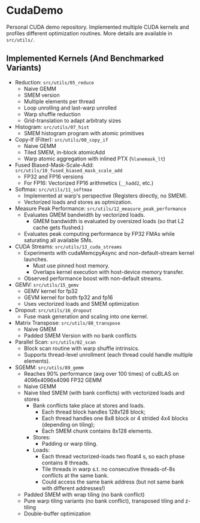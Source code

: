 # CudaDemo

Personal CUDA demo repository. 
Implemented multiple CUDA kernels and profiles different optimization routines. 
More details are available in `src/utils/`. 

## Implemented Kernels (And Benchmarked Variants)

- Reduction: `src/utils/05_reduce`
  - Naive GEMM
  - SMEM version
  - Multiple elements per thread
  - Loop unrolling and last-warp unrolled
  - Warp shuffle reduction
  - Grid-translation to adapt arbitraty sizes
- Histogram: `src/utils/07_hist`
  - SMEM histogram program with atomic primitives
- Copy-If (Filter): `src/utils/08_copy_if`
  - Naive GEMM
  - Tiled SMEM, in-block atomicAdd
  - Warp atomic aggregation with inlined PTX (`%lanemask_lt`)
- Fused Biased-Mask-Scale-Add: `src/utils/10_fused_biased_mask_scale_add`
  - FP32 and FP16 versions
  - For FP16: Vectorized FP16 arithmetics (`__hadd2`, etc.)
- Softmax: `src/utils/11_softmax`
  - Implemented at warp's perspective (Registers directly, no SMEM).
  - Vectorized loads and stores as optmization. 
- Measure Peak Performance: `src/utils/12_measure_peak_performance`
  - Evaluates GMEM bandwidth by vectorized loads. 
    - GMEM bandwidth is evaluated by oversized loads (so that L2 cache gets flushed.)
  - Evaluates peak computing performance by FP32 FMAs while saturating all available SMs. 
- CUDA Streams: `src/utils/13_cuda_streams`
  - Experiments with cudaMemcpyAsync and non-default-stream kernel launches. 
    - Must use pinned host memory. 
    - Overlaps kernel execution with host-device memory transfer. 
  - Observed performance boost with non-default streams.
- GEMV: `src/utils/15_gemv`
  - GEMV kernel for fp32
  - GEVM kernel for both fp32 and fp16
  - Uses vectorized loads and SMEM optimization
- Dropout: `src/utils/16_dropout`
  - Fuse mask generation and scaling into one kernel.
- Matrix Transpose: `src/utils/80_transpose`
  - Naive GMEM
  - Padded SMEM Version with no bank conflicts
- Parallel Scan: `src/utils/82_scan`
  - Block scan routine with warp shuffle intrinsics. 
  - Supports thread-level unrollment (each thread could handle multiple elements).
- SGEMM: `src/utils/89_gemm`
  - Reaches 90% performance (avg over 100 times) of cuBLAS on 4096x4096x4096 FP32 GEMM
  - Naive GEMM
  - Naive tiled SMEM (with bank conflicts) with vectorized loads and stores
    - Bank conflicts take place at stores and loads. 
      - Each thread block handles 128x128 block;
      - Each thread handles one 8x8 block or 4 strided 4x4 blocks (depending on tiling);
      - Each SMEM chunk contains 8x128 elements. 
    - Stores:
      - Padding or warp tiling.
    - Loads: 
      - Each thread vectorized-loads two float4 s, so each phase contains 8 threads. 
      - Tile threads in warp s.t. no consecutive threads-of-8s conflicts at the same bank. 
      - Could access the same bank address (but not same bank with different addresses!)
  - Padded SMEM with wrap tiling (no bank conflict)
  - Pure warp tiling variants (no bank conflict), transposed tiling and z-tiling
  - Double-buffer optimization
